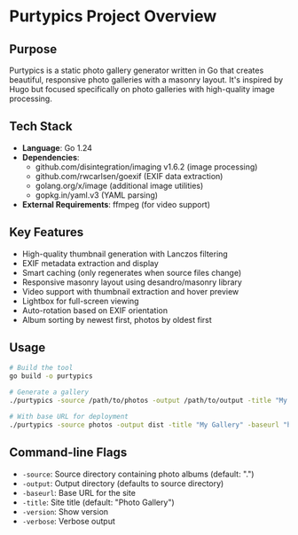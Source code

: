 # Purtypics Project Overview

## Purpose
Purtypics is a static photo gallery generator written in Go that creates beautiful, responsive photo galleries with a masonry layout. It's inspired by Hugo but focused specifically on photo galleries with high-quality image processing.

## Tech Stack
- **Language**: Go 1.24
- **Dependencies**:
  - github.com/disintegration/imaging v1.6.2 (image processing)
  - github.com/rwcarlsen/goexif (EXIF data extraction)
  - golang.org/x/image (additional image utilities)
  - gopkg.in/yaml.v3 (YAML parsing)
- **External Requirements**: ffmpeg (for video support)

## Key Features
- High-quality thumbnail generation with Lanczos filtering
- EXIF metadata extraction and display
- Smart caching (only regenerates when source files change)
- Responsive masonry layout using desandro/masonry library
- Video support with thumbnail extraction and hover preview
- Lightbox for full-screen viewing
- Auto-rotation based on EXIF orientation
- Album sorting by newest first, photos by oldest first

## Usage
```bash
# Build the tool
go build -o purtypics

# Generate a gallery
./purtypics -source /path/to/photos -output /path/to/output -title "My Gallery"

# With base URL for deployment
./purtypics -source photos -output dist -title "My Gallery" -baseurl "https://example.com/gallery"
```

## Command-line Flags
- `-source`: Source directory containing photo albums (default: ".")
- `-output`: Output directory (defaults to source directory)
- `-baseurl`: Base URL for the site
- `-title`: Site title (default: "Photo Gallery")
- `-version`: Show version
- `-verbose`: Verbose output